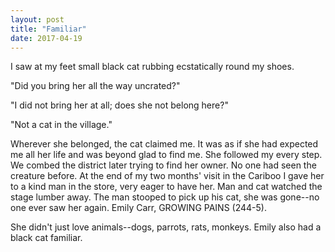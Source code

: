 ```yaml
---
layout: post
title: "Familiar"
date: 2017-04-19
---
```


I saw at my feet small black cat rubbing ecstatically round my shoes.

"Did you bring her all the way uncrated?"

"I did not bring her at all; does she not belong here?"

"Not a cat in the village."

Wherever she belonged, the cat claimed me. It was as if she had expected me all her life and was beyond glad to find me. She followed my every step. We combed the district later trying to find her owner. No one had seen the creature before. At the end of my two months' visit in the Cariboo I gave her to a kind man in the store, very eager to have her. Man and cat watched the stage lumber away. The man stooped to pick up his cat, she was gone--no one ever saw her again.</blockquote>
Emily Carr, GROWING PAINS (244-5).

She didn't just love animals--dogs, parrots, rats, monkeys. Emily also had a black cat familiar.
